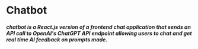 # Chatbot

##### chatbot is a React.js version of a frontend chat application that sends an API call to OpenAI's ChatGPT API endpoint allowing users to chat and get real time AI feedback on prompts made.